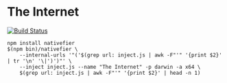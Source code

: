 # The Internet

[![Build Status](https://travis-ci.org/daimatz/the-internet.svg?branch=master)](https://travis-ci.org/daimatz/the-internet)

```
npm install nativefier
$(npm bin)/nativefier \
    --internal-urls '"('$(grep url: inject.js | awk -F"'" '{print $2}' | tr '\n' '\|')')"' \
    --inject inject.js --name "The Internet" -p darwin -a x64 \
    $(grep url: inject.js | awk -F"'" '{print $2}' | head -n 1)
```
